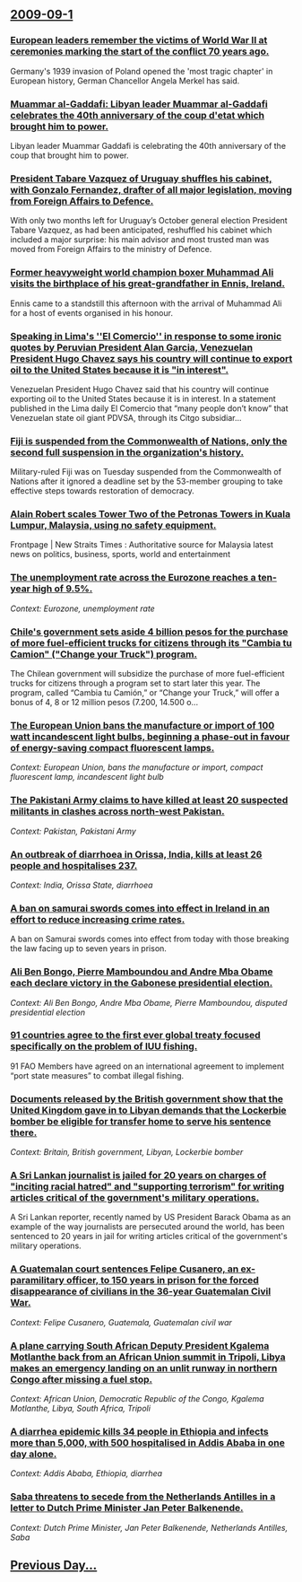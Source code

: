 ## [2009-09-1](/news/2009/09/1/index.md)

### [ European leaders remember the victims of World War II at ceremonies marking the start of the conflict 70 years ago. ](/news/2009/09/1/european-leaders-remember-the-victims-of-world-war-ii-at-ceremonies-marking-the-start-of-the-conflict-70-years-ago.md)
Germany&#39;s 1939 invasion of Poland opened the &#39;most tragic chapter&#39; in European history, German Chancellor Angela Merkel has said.

### [ Muammar al-Gaddafi: Libyan leader Muammar al-Gaddafi celebrates the 40th anniversary of the coup d'etat which brought him to power. ](/news/2009/09/1/muammar-al-gaddafi-p-libyan-leader-muammar-al-gaddafi-celebrates-the-40th-anniversary-of-the-coup-d-a-c-tat-which-brought-him-to-power.md)
Libyan leader Muammar Gaddafi is celebrating the 40th anniversary of the coup that brought him to power.

### [ President Tabare Vazquez of Uruguay shuffles his cabinet, with Gonzalo Fernandez, drafter of all major legislation, moving from Foreign Affairs to Defence. ](/news/2009/09/1/president-tabara-c-va-zquez-of-uruguay-shuffles-his-cabinet-with-gonzalo-ferna-ndez-drafter-of-all-major-legislation-moving-from-foreign.md)
With only two months left for Uruguay&rsquo;s October general election President Tabare Vazquez, as had been anticipated, reshuffled his cabinet which included a major surprise: his main advisor and most trusted man was moved from Foreign Affairs to the ministry of Defence.

### [ Former heavyweight world champion boxer Muhammad Ali visits the birthplace of his great-grandfather in Ennis, Ireland. ](/news/2009/09/1/former-heavyweight-world-champion-boxer-muhammad-ali-visits-the-birthplace-of-his-great-grandfather-in-ennis-ireland.md)
Ennis came to a standstill this afternoon with the arrival of Muhammad Ali for a host of events organised in his honour.

### [ Speaking in Lima's ''El Comercio'' in response to some ironic quotes by Peruvian President Alan Garcia, Venezuelan President Hugo Chavez says his country will continue to export oil to the United States because it is "in interest". ](/news/2009/09/1/speaking-in-lima-s-el-comercio-in-response-to-some-ironic-quotes-by-peruvian-president-alan-garcaa-venezuelan-president-hugo-cha-vez.md)
Venezuelan President Hugo Chavez said that his country will continue exporting oil to the United States because it is in interest. In a statement published in the Lima daily El Comercio that &ldquo;many people don&rsquo;t know&rdquo; that Venezuelan state oil giant PDVSA, through its Citgo subsidiar...

### [ Fiji is suspended from the Commonwealth of Nations, only the second full suspension in the organization's history. ](/news/2009/09/1/fiji-is-suspended-from-the-commonwealth-of-nations-only-the-second-full-suspension-in-the-organization-s-history.md)
Military-ruled Fiji was on Tuesday suspended from the Commonwealth of Nations after it ignored a deadline set by the 53-member grouping to take effective steps towards restoration of democracy. 

### [ Alain Robert scales Tower Two of the Petronas Towers in Kuala Lumpur, Malaysia, using no safety equipment. ](/news/2009/09/1/alain-robert-scales-tower-two-of-the-petronas-towers-in-kuala-lumpur-malaysia-using-no-safety-equipment.md)
Frontpage | New Straits Times : Authoritative source for Malaysia latest news on politics, business, sports, world and entertainment

### [ The unemployment rate across the Eurozone reaches a ten-year high of 9.5%. ](/news/2009/09/1/the-unemployment-rate-across-the-eurozone-reaches-a-ten-year-high-of-9-5.md)
_Context: Eurozone, unemployment rate_

### [ Chile's government sets aside 4 billion pesos for the purchase of more fuel-efficient trucks for citizens through its "Cambia tu Camion" ("Change your Truck") program. ](/news/2009/09/1/chile-s-government-sets-aside-4-billion-pesos-for-the-purchase-of-more-fuel-efficient-trucks-for-citizens-through-its-acambia-tu-camia3na.md)
The Chilean government will subsidize the purchase of more fuel-efficient trucks for citizens through a program set to start later this year. The program, called &ldquo;Cambia tu Cami&oacute;n,&rdquo; or &ldquo;Change your Truck,&rdquo; will offer a bonus of 4, 8 or 12 million pesos (7.200, 14.500 o...

### [ The European Union bans the manufacture or import of 100 watt incandescent light bulbs, beginning a phase-out in favour of energy-saving compact fluorescent lamps. ](/news/2009/09/1/the-european-union-bans-the-manufacture-or-import-of-100-watt-incandescent-light-bulbs-beginning-a-phase-out-in-favour-of-energy-saving-co.md)
_Context: European Union, bans the manufacture or import, compact fluorescent lamp, incandescent light bulb_

### [ The Pakistani Army claims to have killed at least 20 suspected militants in clashes across north-west Pakistan. ](/news/2009/09/1/the-pakistani-army-claims-to-have-killed-at-least-20-suspected-militants-in-clashes-across-north-west-pakistan.md)
_Context: Pakistan, Pakistani Army_

### [ An outbreak of diarrhoea in Orissa, India, kills at least 26 people and hospitalises 237. ](/news/2009/09/1/an-outbreak-of-diarrhoea-in-orissa-india-kills-at-least-26-people-and-hospitalises-237.md)
_Context: India, Orissa State, diarrhoea_

### [ A ban on samurai swords comes into effect in Ireland in an effort to reduce increasing crime rates. ](/news/2009/09/1/a-ban-on-samurai-swords-comes-into-effect-in-ireland-in-an-effort-to-reduce-increasing-crime-rates.md)
A ban on Samurai swords comes into effect from today with those breaking the law facing up to seven years in prison.

### [ Ali Ben Bongo, Pierre Mamboundou and Andre Mba Obame each declare victory in the Gabonese presidential election. ](/news/2009/09/1/ali-ben-bongo-pierre-mamboundou-and-andre-mba-obame-each-declare-victory-in-the-gabonese-presidential-election.md)
_Context: Ali Ben Bongo, Andre Mba Obame, Pierre Mamboundou, disputed presidential election_

### [ 91 countries agree to the first ever global treaty focused specifically on the problem of IUU fishing. ](/news/2009/09/1/91-countries-agree-to-the-first-ever-global-treaty-focused-specifically-on-the-problem-of-iuu-fishing.md)
91 FAO Members have agreed on an international agreement to implement &ldquo;port state measures&rdquo; to combat illegal fishing.

### [ Documents released by the British government show that the United Kingdom gave in to Libyan demands that the Lockerbie bomber be eligible for transfer home to serve his sentence there.  ](/news/2009/09/1/documents-released-by-the-british-government-show-that-the-united-kingdom-gave-in-to-libyan-demands-that-the-lockerbie-bomber-be-eligible-f.md)
_Context: Britain, British government, Libyan, Lockerbie bomber_

### [ A Sri Lankan journalist is jailed for 20 years on charges of "inciting racial hatred" and "supporting terrorism" for writing articles critical of the government's military operations. ](/news/2009/09/1/a-sri-lankan-journalist-is-jailed-for-20-years-on-charges-of-inciting-racial-hatred-and-supporting-terrorism-for-writing-articles-criti.md)
A Sri Lankan reporter, recently named by US President Barack Obama as an example of the way journalists are persecuted around the world, has been sentenced to 20 years in jail for writing articles critical of the government&#039;s military operations.

### [ A Guatemalan court sentences Felipe Cusanero, an ex-paramilitary officer, to 150 years in prison for the forced disappearance of civilians in the 36-year Guatemalan Civil War. ](/news/2009/09/1/a-guatemalan-court-sentences-felipe-cusanero-an-ex-paramilitary-officer-to-150-years-in-prison-for-the-forced-disappearance-of-civilians.md)
_Context: Felipe Cusanero, Guatemala, Guatemalan civil war_

### [ A plane carrying South African Deputy President Kgalema Motlanthe back from an African Union summit in Tripoli, Libya makes an emergency landing on an unlit runway in northern Congo after missing a fuel stop. ](/news/2009/09/1/a-plane-carrying-south-african-deputy-president-kgalema-motlanthe-back-from-an-african-union-summit-in-tripoli-libya-makes-an-emergency-la.md)
_Context: African Union, Democratic Republic of the Congo, Kgalema Motlanthe, Libya, South Africa, Tripoli_

### [ A diarrhea epidemic kills 34 people in Ethiopia and infects more than 5,000, with 500 hospitalised in Addis Ababa in one day alone. ](/news/2009/09/1/a-diarrhea-epidemic-kills-34-people-in-ethiopia-and-infects-more-than-5-000-with-500-hospitalised-in-addis-ababa-in-one-day-alone.md)
_Context: Addis Ababa, Ethiopia, diarrhea_

### [ Saba threatens to secede from the Netherlands Antilles in a letter to Dutch Prime Minister Jan Peter Balkenende. ](/news/2009/09/1/saba-threatens-to-secede-from-the-netherlands-antilles-in-a-letter-to-dutch-prime-minister-jan-peter-balkenende.md)
_Context: Dutch Prime Minister, Jan Peter Balkenende, Netherlands Antilles, Saba_

## [Previous Day...](/news/2009/08/31/index.md)

